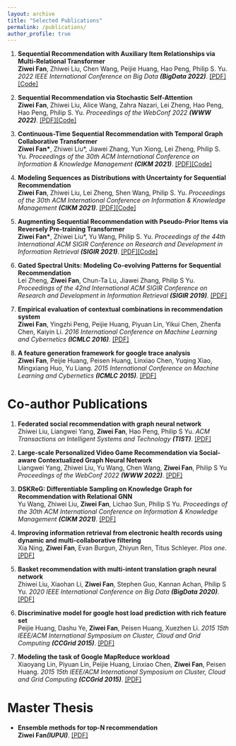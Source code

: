 ```yaml
---
layout: archive
title: "Selected Publications"
permalink: /publications/
author_profile: true
---
```

1. <b>Sequential Recommendation with Auxiliary Item Relationships via Multi-Relational Transformer</b> <br> <b>Ziwei Fan</b>, Zhiwei Liu, Chen Wang, Peijie Huang, Hao Peng, Philip S. Yu. <i>2022 IEEE International Conference on Big Data <b>(BigData 2022)</b></i>.
[[PDF]](https://arxiv.org/pdf/2210.13572.pdf)[[Code]](https://github.com/zfan20/MT4SR)


2. <b>Sequential Recommendation via Stochastic Self-Attention</b> <br> <b>Ziwei Fan</b>, Zhiwei Liu, Alice Wang, Zahra Nazari, Lei Zheng, Hao Peng, Hao Peng, Philip S. Yu. <i>Proceedings of the WebConf 2022 <b>(WWW 2022)</b></i>.
[[PDF]](https://arxiv.org/pdf/2201.06035.pdf)[[Code]](https://github.com/zfan20/STOSA)


3. <b>Continuous-Time Sequential Recommendation with Temporal Graph Collaborative Transformer</b> <br> <b>Ziwei Fan\*</b>, Zhiwei Liu\*, Jiawei Zhang, Yun Xiong, Lei Zheng, Philip S. Yu. <i>Proceedings of the 30th ACM International Conference on Information & Knowledge Management <b>(CIKM 2021)</b></i>.
[[PDF]](https://arxiv.org/pdf/2108.06625.pdf)[[Code]](https://github.com/DyGRec/TGSRec)

4. <b>Modeling Sequences as Distributions with Uncertainty for Sequential Recommendation</b> <br> <b>Ziwei Fan</b>, Zhiwei Liu, Lei Zheng, Shen Wang, Philip S. Yu. <i>Proceedings of the 30th ACM International Conference on Information & Knowledge Management <b>(CIKM 2021)</b></i>.
[[PDF]](https://arxiv.org/pdf/2106.06165.pdf)[[Code]](https://github.com/DyGRec/DT4SR)

5. <b>Augmenting Sequential Recommendation with Pseudo-Prior Items via Reversely Pre-training Transformer</b> <br> <b>Ziwei Fan\*</b>, Zhiwei Liu\*, Yu Wang, Philip S. Yu. <i>Proceedings of the 44th International ACM SIGIR Conference on Research and Development in Information Retrieval <b>(SIGIR 2021)</b></i>.
[[PDF]](https://dl.acm.org/doi/pdf/10.1145/3404835.3463036)[[Code]](https://github.com/DyGRec/ASReP)


6. <b>Gated Spectral Units: Modeling Co-evolving Patterns for Sequential Recommendation</b> <br> Lei Zheng, <b>Ziwei Fan</b>, Chun-Ta Lu, Jiawei Zhang, Philip S Yu. <i>Proceedings of the 42nd International ACM SIGIR Conference on Research and Development in Information Retrieval <b>(SIGIR 2019)</b></i>.
[[PDF]](https://dl.acm.org/doi/pdf/10.1145/3331184.3331329)

7. <b>Empirical evaluation of contextual combinations in recommendation system</b> <br> <b>Ziwei Fan</b>, Yingzhi Peng, Peijie Huang, Piyuan Lin, Yikui Chen, Zhenfa Chen, Kaiyin Li. <i>2016 International Conference on Machine Learning and Cybernetics <b>(ICMLC 2016)</b></i>.
[[PDF]](https://ieeexplore.ieee.org/abstract/document/7872977)

8. <b>A feature generation framework for google trace analysis</b> <br> <b>Ziwei Fan</b>, Peijie Huang, Peisen Huang, Linxiao Chen, Yuqing Xiao, Mingxiang Huo, Yu Liang. <i>2015 International Conference on Machine Learning and Cybernetics <b>(ICMLC 2015)</b></i>.
[[PDF]](https://ieeexplore.ieee.org/abstract/document/7340927/)

# Co-author Publications
1. <b>Federated social recommendation with graph neural network</b> <br> Zhiwei Liu, Liangwei Yang, <b>Ziwei Fan</b>, Hao Peng, Philip S Yu. <i>ACM Transactions on Intelligent Systems and Technology <b>(TIST)</b></i>.
[[PDF]](https://arxiv.org/pdf/2111.10778.pdf)

2. <b>Large-scale Personalized Video Game Recommendation via Social-aware Contextualized Graph Neural Network</b> <br> Liangwei Yang, Zhiwei Liu, Yu Wang, Chen Wang, <b>Ziwei Fan</b>, Philip S Yu <i>Proceedings of the WebConf 2022 <b>(WWW 2022)</b></i>.
[[PDF]](https://arxiv.org/pdf/2202.03392.pdf)

3. <b>DSKReG: Differentiable Sampling on Knowledge Graph for Recommendation with Relational GNN</b> <br> Yu Wang, Zhiwei Liu, <b>Ziwei Fan</b>, Lichao Sun, Philip S Yu. <i>Proceedings of the 30th ACM International Conference on Information & Knowledge Management <b>(CIKM 2021)</b></i>.
[[PDF]](https://arxiv.org/pdf/2108.11883.pdf)

4. <b>Improving information retrieval from electronic health records using dynamic and multi-collaborative filtering</b> <br> Xia Ning, <b>Ziwei Fan</b>, Evan Burgun, Zhiyun Ren, Titus Schleyer. <i>Plos one</i>.
[[PDF]](https://journals.plos.org/plosone/article?id=10.1371/journal.pone.0255467)

5. <b>Basket recommendation with multi-intent translation graph neural network</b> <br> Zhiwei Liu, Xiaohan Li, <b>Ziwei Fan</b>, Stephen Guo, Kannan Achan, Philip S Yu.  <i>2020 IEEE International Conference on Big Data <b>(BigData 2020)</b></i>.
[[PDF]](https://arxiv.org/pdf/2010.11419.pdf)

6. <b>Discriminative model for google host load prediction with rich feature set</b> <br> Peijie Huang, Dashu Ye, <b>Ziwei Fan</b>, Peisen Huang, Xuezhen Li.  <i>2015 15th IEEE/ACM International Symposium on Cluster, Cloud and Grid Computing <b>(CCGrid 2015)</b></i>.
[[PDF]](https://ieeexplore.ieee.org/abstract/document/7152619)

7. <b>Modeling the task of Google MapReduce workload</b> <br> Xiaoyang Lin, Piyuan Lin, Peijie Huang, Linxiao Chen, <b>Ziwei Fan</b>, Peisen Huang.  <i>2015 15th IEEE/ACM International Symposium on Cluster, Cloud and Grid Computing <b>(CCGrid 2015)</b></i>.
[[PDF]](https://ieeexplore.ieee.org/abstract/document/7152628)


# Master Thesis
* <b>Ensemble methods for top-N recommendation</b> <br> <b>Ziwei Fan</b><i><b>(IUPUI)</b></i>.
[[PDF]](https://scholarworks.iupui.edu/bitstream/handle/1805/15937/A_thesis.pdf?sequence=1)
